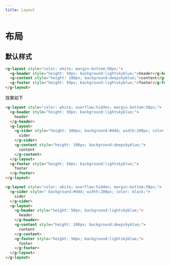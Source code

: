 ```yaml
---
title: Layout 
---
```


# 布局

## 默认样式

```html
<g-layout style="color: white; margin-bottom:50px;">
  <g-header style="height: 50px; background:lightskyblue;">header</g-header>
  <g-content style="height: 100px; background:deepskyblue;">content</g-content>
  <g-footer style="height: 50px; background:lightskyblue;">footer</g-footer>
</g-layout>
```

效果如下

<ClientOnly>
<layout-d-1></layout-d-1>
</ClientOnly>


```html
<g-layout style="color: white; overflow:hidden; margin-bottom:50px;">
  <g-header style="height: 50px; background:lightskyblue;">
    header
  </g-header>
  <g-layout>
    <g-sider style="height: 100px; background:#ddd; width:200px; color: black;">
      sider
    </g-sider>
    <g-content style="height: 100px; background:deepskyblue;">
      content
    </g-content>
  </g-layout>
  <g-footer style="height: 50px; background:lightskyblue;">
    footer
  </g-footer>
</g-layout>
```

<ClientOnly>
<layout-d-2></layout-d-2>
</ClientOnly>

```html
<g-layout style="color: white; overflow:hidden; margin-bottom:50px;">
  <g-sider style=" background:#ddd; width:200px; color: black;">
    sider
  </g-sider>
  <g-layout>
    <g-header style="height: 50px; background:lightskyblue;">
      header
    </g-header>
    <g-content style="height: 100px; background:deepskyblue;">
      content
    </g-content>
    <g-footer style="height: 50px; background:lightskyblue;">
      footer
    </g-footer>
  </g-layout>
</g-layout>
```

<ClientOnly>
<layout-d-3></layout-d-3>
</ClientOnly>
